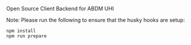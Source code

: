 Open Source Client Backend for ABDM UHI

Note: Please run the following to ensure that the husky hooks are setup:

```
npm install
npm run prepare
```